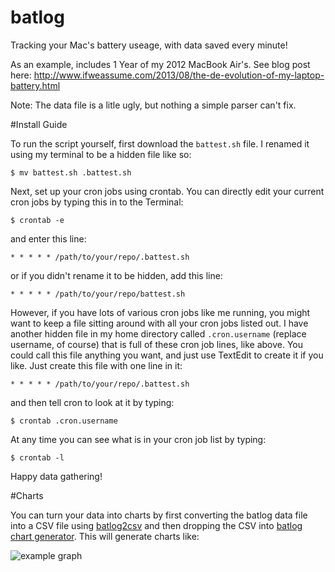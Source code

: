 batlog
======
Tracking your Mac's battery useage, with data saved every minute!

As an example, includes 1 Year of my 2012 MacBook Air's. See blog post here: 
http://www.ifweassume.com/2013/08/the-de-evolution-of-my-laptop-battery.html

Note: The data file is a litle ugly, but nothing a simple parser can't fix.

#Install Guide

To run the script yourself, first download the `battest.sh` file. I renamed it using my terminal to be a hidden file like so:

    $ mv battest.sh .battest.sh


Next, set up your cron jobs using crontab. You can directly edit your current cron jobs by typing this in to the Terminal:

    $ crontab -e

and enter this line:

    * * * * * /path/to/your/repo/.battest.sh

or if you didn't rename it to be hidden, add this line:

    * * * * * /path/to/your/repo/battest.sh


However, if you have lots of various cron jobs like me running, you might want to keep a file sitting around with all your cron jobs listed out. I have another hidden file in my home directory called `.cron.username` (replace username, of course) that is full of these cron job lines, like above. You could call this file anything you want, and just use TextEdit to create it if you like. Just create this file with one line in it:

    * * * * * /path/to/your/repo/.battest.sh 

and then tell cron to look at it by typing:

    $ crontab .cron.username

At any time you can see what is in your cron job list by typing:

    $ crontab -l

Happy data gathering!

#Charts

You can turn your data into charts by first converting the batlog data file into a CSV file using [batlog2csv](https://github.com/pietvandongen/batlog2csv) and then dropping the CSV into [batlog chart generator](https://pietvandongen.github.io/batlog-d3-chart/). This will generate charts like:

![example graph](http://pietvandongen.github.io/batlog-d3-chart/images/example.png)

